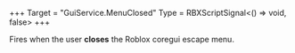 +++
Target = "GuiService.MenuClosed"
Type = RBXScriptSignal<() => void, false>
+++

Fires when the user **closes** the Roblox coregui escape menu.